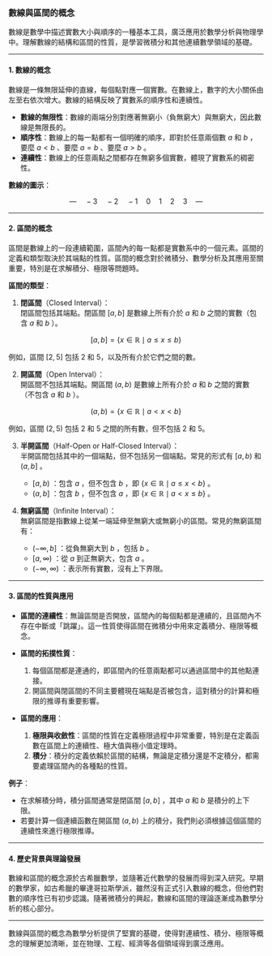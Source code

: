 ### **數線與區間的概念**

數線是數學中描述實數大小與順序的一種基本工具，廣泛應用於數學分析與物理學中。理解數線的結構和區間的性質，是學習微積分和其他連續數學領域的基礎。

---

#### **1. 數線的概念**

數線是一條無限延伸的直線，每個點對應一個實數。在數線上，數字的大小關係由左至右依次增大。數線的結構反映了實數系的順序性和連續性。

- **數線的無限性**：數線的兩端分別對應著無窮小（負無窮大）與無窮大，因此數線是無限長的。
- **順序性**：數線上的每一點都有一個明確的順序，即對於任意兩個數  $a$  和  $b$ ，要麼  $a < b$ 、要麼  $a = b$ 、要麼  $a > b$ 。
- **連續性**：數線上的任意兩點之間都存在無窮多個實數，體現了實數系的稠密性。

**數線的圖示**：


```math
\text{---} \quad -3 \quad -2 \quad -1 \quad 0 \quad 1 \quad 2 \quad 3 \quad \text{---}

```

---

#### **2. 區間的概念**

區間是數線上的一段連續範圍，區間內的每一點都是實數系中的一個元素。區間的定義和類型取決於其端點的性質。區間的概念對於微積分、數學分析及其應用至關重要，特別是在求解積分、極限等問題時。

**區間的類型**：

1. **閉區間**（Closed Interval）：  
   閉區間包括其端點。閉區間  $[a, b]$  是數線上所有介於  $a$  和  $b$  之間的實數（包含  $a$  和  $b$ ）。  

```math
   [a, b] = \{ x \in \mathbb{R} \mid a \leq x \leq b \}

```
   例如，區間  $[2, 5]$  包括 2 和 5，以及所有介於它們之間的數。

2. **開區間**（Open Interval）：  
   開區間不包括其端點。開區間  $(a, b)$  是數線上所有介於  $a$  和  $b$  之間的實數（不包含  $a$  和  $b$ ）。  

```math
   (a, b) = \{ x \in \mathbb{R} \mid a < x < b \}

```
   例如，區間  $(2, 5)$  包括 2 和 5 之間的所有數，但不包括 2 和 5。

3. **半開區間**（Half-Open or Half-Closed Interval）：  
   半開區間包括其中的一個端點，但不包括另一個端點。常見的形式有  $[a, b)$  和  $(a, b]$ 。  
   -  $[a, b)$ ：包含  $a$ ，但不包含  $b$ ，即  $\{ x \in \mathbb{R} \mid a \leq x < b \}$ 。
   -  $(a, b]$ ：包含  $b$ ，但不包含  $a$ ，即  $\{ x \in \mathbb{R} \mid a < x \leq b \}$ 。

4. **無窮區間**（Infinite Interval）：  
   無窮區間是指數線上從某一端延伸至無窮大或無窮小的區間。常見的無窮區間有：
   -  $(-\infty, b]$ ：從負無窮大到  $b$ ，包括  $b$ 。
   -  $[a, \infty)$ ：從  $a$  到正無窮大，包含  $a$ 。
   -  $(-\infty, \infty)$ ：表示所有實數，沒有上下界限。

---

#### **3. 區間的性質與應用**

- **區間的連續性**：無論區間是否開放，區間內的每個點都是連續的，且區間內不存在中斷或「跳躍」。這一性質使得區間在微積分中用來定義積分、極限等概念。
  
- **區間的拓撲性質**：  
  1. 每個區間都是連通的，即區間內的任意兩點都可以通過區間中的其他點連接。
  2. 開區間與閉區間的不同主要體現在端點是否被包含，這對積分的計算和極限的推導有重要影響。

- **區間的應用**：  
  1. **極限與收斂性**：區間的性質在定義極限過程中非常重要，特別是在定義函數在區間上的連續性、極大值與極小值定理時。
  2. **積分**：積分的定義依賴於區間的結構，無論是定積分還是不定積分，都需要處理區間內的各種點的性質。

**例子**：  
- 在求解積分時，積分區間通常是閉區間  $[a, b]$ ，其中  $a$  和  $b$  是積分的上下限。  
- 若要計算一個連續函數在開區間  $(a, b)$  上的積分，我們則必須根據這個區間的連續性來進行極限推導。

---

#### **4. 歷史背景與理論發展**

數線和區間的概念源於古希臘數學，並隨著近代數學的發展而得到深入研究。早期的數學家，如古希臘的畢達哥拉斯學派，雖然沒有正式引入數線的概念，但他們對數的順序性已有初步認識。隨著微積分的興起，數線和區間的理論逐漸成為數學分析的核心部分。

---

數線與區間的概念為數學分析提供了堅實的基礎，使得對連續性、積分、極限等概念的理解更加清晰，並在物理、工程、經濟等各個領域得到廣泛應用。